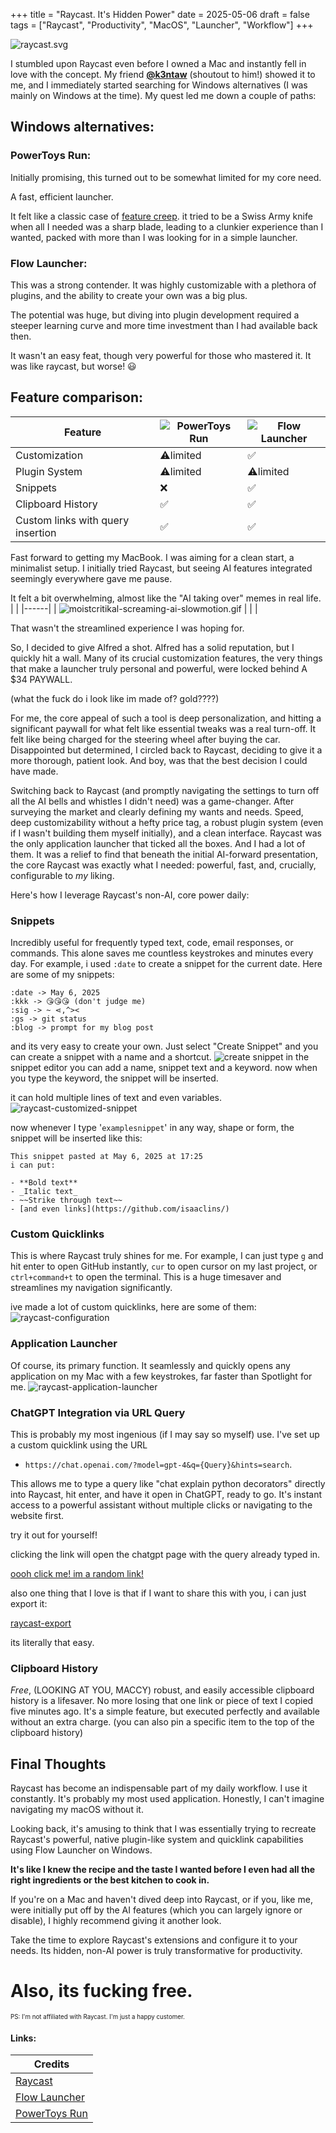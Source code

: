+++
title = "Raycast. It's Hidden Power"
date = 2025-05-06
draft = false
tags = ["Raycast", "Productivity", "MacOS", "Launcher", "Workflow"]
+++

![raycast.svg](/images/svg/raycast.svg)

I stumbled upon Raycast even before I owned a Mac and instantly fell in love with the concept.
My friend [**@k3ntaw**](https://github.com/k3ntaw/) (shoutout to him!) showed it to me, and I immediately started searching for Windows alternatives (I was mainly on Windows at the time).
My quest led me down a couple of paths:

## Windows alternatives:

### **PowerToys Run**:

Initially promising, this turned out to be somewhat limited for my core need.

A fast, efficient launcher.

It felt like a classic case of [feature creep](https://en.wikipedia.org/wiki/Feature_creep). it tried to be a Swiss Army knife when all I needed was a sharp blade, leading to a clunkier experience than I wanted, packed with more than I was looking for in a simple launcher.

### **Flow Launcher**:

This was a strong contender.
It was highly customizable with a plethora of plugins, and the ability to create your own was a big plus.

The potential was huge, but diving into plugin development required a steeper learning curve and more time investment than I had available back then.

It wasn't an easy feat, though very powerful for those who mastered it.
It was like raycast, but worse! 😃

## Feature comparison:

| Feature                           | ![PowerToys Run](/images/svg/powertoys-run.svg) | ![Flow Launcher](/images/svg/flow-launcher.svg) |
| --------------------------------- | ----------------------------------------------- | ----------------------------------------------- |
| Customization                     | ⚠️limited                                       | ✅                                              |
| Plugin System                     | ⚠️limited                                       | ⚠️limited                                       |
| Snippets                          | ❌                                              | ✅                                              |
| Clipboard History                 | ✅                                              | ✅                                              |
| Custom links with query insertion | ✅                                              | ✅                                              |

Fast forward to getting my MacBook. I was aiming for a clean start, a minimalist setup.
I initially tried Raycast, but seeing AI features integrated seemingly everywhere gave me pause.

It felt a bit overwhelming, almost like the "AI taking over" memes in real life.
| |
|------|
| ![moistcritikal-screaming-ai-slowmotion.gif](/images/moistcritikal-screaming-ai-slowmotion.gif) |
| |

That wasn't the streamlined experience I was hoping for.

So, I decided to give Alfred a shot. Alfred has a solid reputation, but I quickly hit a wall.
Many of its crucial customization features, the very things that make a launcher truly personal and powerful, were locked behind A $34 PAYWALL.

(what the fuck do i look like im made of? gold????)

For me, the core appeal of such a tool is deep personalization, and hitting a significant paywall for what felt like essential tweaks was a real turn-off.
It felt like being charged for the steering wheel after buying the car.
Disappointed but determined, I circled back to Raycast, deciding to give it a more thorough, patient look.
And boy, was that the best decision I could have made.

Switching back to Raycast (and promptly navigating the settings to turn off all the AI bells and whistles I didn't need) was a game-changer.
After surveying the market and clearly defining my wants and needs. Speed, deep customizability without a hefty price tag, a robust plugin system (even if I wasn't building them myself initially), and a clean interface. Raycast was the only application launcher that ticked all the boxes.
And I had a lot of them. It was a relief to find that beneath the initial AI-forward presentation, the core Raycast was exactly what I needed: powerful, fast, and, crucially, configurable to _my_ liking.

Here's how I leverage Raycast's non-AI, core power daily:

### Snippets

Incredibly useful for frequently typed text, code, email responses, or commands. This alone saves me countless keystrokes and minutes every day.
For example, i used `:date` to create a snippet for the current date. Here are some of my snippets:

```
:date -> May 6, 2025
:kkk -> 😘😘😘 (don't judge me)
:sig -> ~ ⋖,^><
:gs -> git status
:blog -> prompt for my blog post
```

and its very easy to create your own.
Just select "Create Snippet" and you can create a snippet with a name and a shortcut.
![create snippet](/images/raycast-create-snippet.png?raw=true)
in the snippet editor you can add a name, snippet text and a keyword.
now when you type the keyword, the snippet will be inserted.

it can hold multiple lines of text and even variables.
![raycast-customized-snippet](/images/raycast-customized-snippet.png?raw=true)

now whenever I type '`examplesnippet`' in any way, shape or form, the snippet will be inserted like this:

```
This snippet pasted at May 6, 2025 at 17:25
i can put:

- **Bold text**
- _Italic text_
- ~~Strike through text~~
- [and even links](https://github.com/isaaclins/)
```

### Custom Quicklinks

This is where Raycast truly shines for me. For example, I can just type `g` and hit enter to open GitHub instantly, `cur` to open cursor on my last project, or `ctrl+command+t` to open the terminal. This is a huge timesaver and streamlines my navigation significantly.

ive made a lot of custom quicklinks, here are some of them:
![raycast-configuration](/images/raycast-configuration.png?raw=true)

### Application Launcher

Of course, its primary function. It seamlessly and quickly opens any application on my Mac with a few keystrokes, far faster than Spotlight for me.
![raycast-application-launcher](/images/raycast-application-launcher.png?raw=true)

### ChatGPT Integration via URL Query

This is probably my most ingenious (if I may say so myself) use. I've set up a custom quicklink using the URL

- `https://chat.openai.com/?model=gpt-4&q={Query}&hints=search`.

This allows me to type a query like "chat explain python decorators" directly into Raycast, hit enter, and have it open in ChatGPT, ready to go. It's instant access to a powerful assistant without multiple clicks or navigating to the website first.

try it out for yourself!

clicking the link will open the chatgpt page with the query already typed in.

[oooh click me! im a random link!](https://chat.openai.com/?hints=search&q=Hey+there%21+Can+you+explain+how+to+use+ChatGPT+URL+parameters?)

also one thing that I love is that if I want to share this with you, i can just export it:

[raycast-export](https://ray.so/quicklinks/shared?quicklinks=%7B%22link%22:%22https:%5C/%5C/chat.openai.com%5C/?model%3Dgpt-4%26q%3D%7Bargument%20name%3D%5C%22Argument%5C%22%7D%26hints%3Dsearch%22,%22name%22:%22Ask%20ChatGPT%22%7D)

its literally that easy.

### Clipboard History

_Free_, (LOOKING AT YOU, MACCY) robust, and easily accessible clipboard history is a lifesaver.
No more losing that one link or piece of text I copied five minutes ago.
It's a simple feature, but executed perfectly and available without an extra charge.
(you can also pin a specific item to the top of the clipboard history)

## Final Thoughts

Raycast has become an indispensable part of my daily workflow.
I use it constantly. It's probably my most used application.
Honestly, I can't imagine navigating my macOS without it.

Looking back, it's amusing to think that I was essentially trying to recreate Raycast's powerful, native plugin-like system and quicklink capabilities using Flow Launcher on Windows.

**It's like I knew the recipe and the taste I wanted before I even had all the right ingredients or the best kitchen to cook in.**

If you're on a Mac and haven't dived deep into Raycast, or if you, like me, were initially put off by the AI features (which you can largely ignore or disable), I highly recommend giving it another look.

Take the time to explore Raycast's extensions and configure it to your needs.
Its hidden, non-AI power is truly transformative for productivity.

# Also, its fucking free.

<sup><sup>PS: I'm not affiliated with Raycast. I'm just a happy customer.</sup></sup>

#### Links:

| Credits                                                   |
| ------------------------------------------------------- |
| [Raycast](https://www.raycast.com/)                     |
| [Flow Launcher](https://flowlauncher.com/)              |
| [PowerToys Run](https://github.com/microsoft/PowerToys) |
